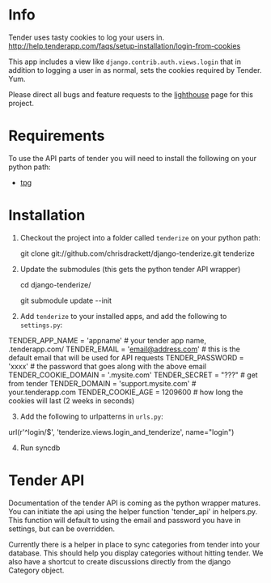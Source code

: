 Info
====

Tender uses tasty cookies to log your users in.
http://help.tenderapp.com/faqs/setup-installation/login-from-cookies

This app includes a view like `django.contrib.auth.views.login` that in addition to logging a user in as normal, sets the cookies required by Tender. Yum.

Please direct all bugs and feature requests to the [lighthouse](http://chrisdrackett.lighthouseapp.com/projects/37333-python-django-tender) page for this project.

Requirements
============

To use the API parts of tender you will need to install the following on your python path:

* [tpg](http://christophe.delord.free.fr/tpg/index.html)

Installation
============

1. Checkout the project into a folder called `tenderize` on your python path:

	git clone git://github.com/chrisdrackett/django-tenderize.git tenderize

2. Update the submodules (this gets the python tender API wrapper)

	cd django-tenderize/

	git submodule update --init

2) Add `tenderize` to your installed apps, and add the following to `settings.py`:

TENDER_APP_NAME = 'appname' # your tender app name, <appname>.tenderapp.com/
TENDER_EMAIL = 'email@address.com' # this is the default email that will be used for API requests
TENDER_PASSWORD = 'xxxx' # the password that goes along with the above email
TENDER_COOKIE_DOMAIN = '.mysite.com'
TENDER_SECRET = "???" # get from tender
TENDER_DOMAIN = 'support.mysite.com' # your.tenderapp.com
TENDER_COOKIE_AGE = 1209600 # how long the cookies will last (2 weeks in seconds)

3) Add the following to urlpatterns in `urls.py`:

url(r'^login/$', 'tenderize.views.login_and_tenderize', name="login")

4) Run syncdb

Tender API
============

Documentation of the tender API is coming as the python wrapper matures.
You can initiate the api using the helper function 'tender_api' in helpers.py.
This function will default to using the email and password you have in settings,
but can be overridden.

Currently there is a helper in place to sync categories from tender into your database.
This should help you display categories without hitting tender. We also have a shortcut
to create discussions directly from the django Category object.